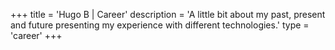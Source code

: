 +++
title = 'Hugo B | Career'
description = 'A little bit about my past, present and future presenting my experience with different technologies.'
type = 'career'
+++

